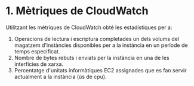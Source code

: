 # 1. Mètriques de CloudWatch

Utilitzant les mètriques de CloudWatch obté les estadístiques per a:&#x20;

1. Operacions de lectura i escriptura completades un dels volums del magatzem d'instàncies disponibles per a la instància en un període de temps especificat.
2. Nombre de bytes rebuts i enviats per la instància en una de les interfícies de xarxa.
3. Percentatge d'unitats informàtiques EC2 assignades que es fan servir actualment a la instància (ús de cpu).
